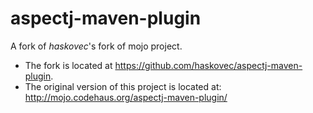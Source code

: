 # aspectj-maven-plugin
A fork of *haskovec*'s fork of mojo project.

* The fork is located at https://github.com/haskovec/aspectj-maven-plugin.
* The original version of this project is located at: http://mojo.codehaus.org/aspectj-maven-plugin/
